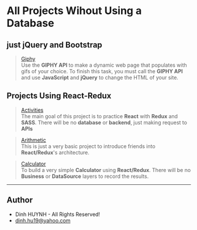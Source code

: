 # All Projects Wihout Using a Database

## just jQuery and Bootstrap
> [Giphy](https://github.com/DinhLeGaulois/projects_without_db/tree/master/projects_with_jquery_bootstrap_more/Giphy-API) <br/>
Use the **GIPHY API** to make a dynamic web page that populates with gifs of your choice. To finish this task, you must call the **GIPHY API** and use **JavaScript** and **jQuery** to change the HTML of your site.

## Projects Using React-Redux
> [Activities](https://github.com/DinhLeGaulois/projects_without_db/tree/master/projects_with_react/activities_react_redux) <br/>
The main goal of this project is to practice **React** with **Redux** and **SASS**. There will be no **database** or **backend**, just making request to **APIs**

> [Arithmetic](https://github.com/DinhLeGaulois/projects_without_db/tree/master/projects_with_react/arithmetic_react_redux) <br/>
This is just a very basic project to introduce friends into **React/Redux**'s architecture.

> [Calculator](https://github.com/DinhLeGaulois/projects_without_db/tree/master/projects_with_react/calculator_react_redux) <br/>
To build a very simple **Calculator** using **React/Redux**. There will be no **Business** or **DataSource** layers to record the results.
---------------

## Author
* Dinh HUYNH - All Rights Reserved!
* dinh.hu19@yahoo.com